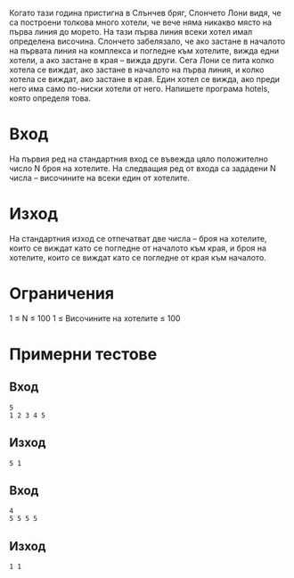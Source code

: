 Когато тази година пристигна в Слънчев бряг, Слончето Лони видя, че  са построени толкова много хотели, че вече няма никакво място на първа линия до морето. На тази първа линия всеки хотел имал определена височина. Слончето забелязало, че ако застане в началото на първата линия на комплекса и погледне към хотелите, вижда едни хотели, а ако застане в края – вижда други. Сега Лони се пита колко хотела се виждат, ако застане в началото на първа линия, и колко хотела се виждат, ако застане в края. Един хотел се вижда, ако преди него има само по-ниски хотели от него. Напишете програма hotels, която определя това.

# Вход
На първия ред на стандартния вход се въвежда цяло положително число N броя на хотелите. На следващия ред от входа са зададени N числа – височините на всеки един от хотелите.

# Изход 
На стандартния изход се отпечатват две числа – броя на хотелите, които се виждат като се погледне от началото към края, и броя на хотелите, които се виждат като се погледне от края към началото.

# Ограничения
1 ≤ N ≤ 100
1 ≤ Височините на хотелите ≤ 100

# Примерни тестове

## Вход
```
5 
1 2 3 4 5
```

## Изход
```
5 1
```

## Вход
```
4
5 5 5 5
```  
## Изход
```
1 1
```
